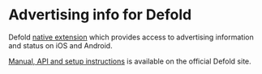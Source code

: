 # Advertising info for Defold

Defold [native extension](https://www.defold.com/manuals/extensions/) which provides access to advertising information and status on iOS and Android.

[Manual, API and setup instructions](https://www.defold.com/extension-adinfo/) is available on the official Defold site.
